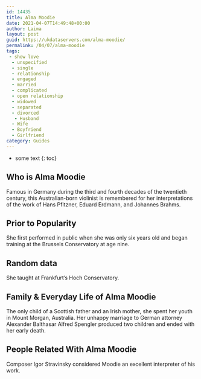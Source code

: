 ```yaml
---
id: 14435
title: Alma Moodie
date: 2021-04-07T14:49:48+00:00
author: Laima
layout: post
guid: https://ukdataservers.com/alma-moodie/
permalink: /04/07/alma-moodie
tags:
 - show love
  - unspecified
  - single
  - relationship
  - engaged
  - married
  - complicated
  - open relationship
  - widowed
  - separated
  - divorced
   - Husband
  - Wife
  - Boyfriend
  - Girlfriend
category: Guides
---
```


* some text
{: toc}


## Who is Alma Moodie
                  
                  
                  
Famous in Germany during the third and fourth decades of the twentieth century, this Australian-born violinist is remembered for her interpretations of the work of Hans Pfitzner, Eduard Erdmann, and Johannes Brahms.
                  
              
            
              
            
                
                
                
## Prior to Popularity
                  
                  
                  
She first performed in public when she was only six years old and began training at the Brussels Conservatory at age nine.
                  
              
            
              
            
                
                
                
## Random data
                  
                  
                  
She taught at Frankfurt&#8217;s Hoch Conservatory.
                  
              
            
              
            
                
                
                
## Family & Everyday Life of Alma Moodie
                  
                  
                  
The only child of a Scottish father and an Irish mother, she spent her youth in Mount Morgan, Australia. Her unhappy marriage to German attorney Alexander Balthasar Alfred Spengler produced two children and ended with her early death.
                  
              
            
              
            
                
                
                
## People Related With Alma Moodie
                  
                  
                  
Composer Igor Stravinsky considered Moodie an excellent interpreter of his work.
                  
              
            
              
            
                
              
            
              
              
            
            
              
            
          
          
          